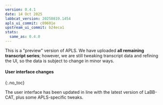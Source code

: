 ```yaml
---
version: 0.4.1
date: 14 Oct 2025
labbcat_version: 20250819.1454
apls_ui_commit: c09601e
upstream_ui_commit: b24eca1
stats:
  same_as: 0.4.0
---
```


This is a "preview" version of APLS.
We have uploaded **all remaining transcript series**; however, we are still tweaking transcript data and refining the UI, so the data is subject to change in minor ways.


#### User interface changes
{:.no_toc}

The user interface has been updated in line with the latest version of LaBB-CAT, plus some APLS-specific tweaks.
